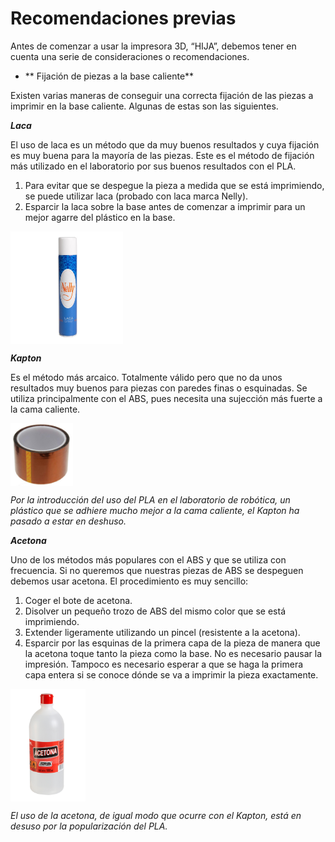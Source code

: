 # Recomendaciones previas


Antes de comenzar a usar la impresora 3D, “HIJA”, debemos tener en cuenta una serie de consideraciones o recomendaciones.

* ** Fijación de piezas a la base caliente**

Existen varias maneras de conseguir una correcta fijación de las piezas a imprimir en la base caliente. Algunas de estas son las siguientes.


***Laca***

El uso de laca es un método que da muy buenos resultados y cuya fijación es muy buena para la mayoría de las piezas. Este es el método de fijación más utilizado en el laboratorio por sus buenos resultados con el PLA.

1.	Para evitar que se despegue la pieza a medida que se está imprimiendo, se puede utilizar laca (probado con laca marca Nelly).
2.	Esparcir la laca sobre la base antes de comenzar a imprimir para un mejor agarre del plástico en la base.

<img src="nelly.jpg" alt="nelly" height="180" width="180" align="middle">

***Kapton***

Es el método más arcaico. Totalmente válido pero que no da unos resultados muy buenos para piezas con paredes finas o esquinadas. Se utiliza principalmente con el ABS, pues necesita una sujección más fuerte a la cama caliente. 

<img src="kapton.jpg" alt="kapton" height="100" width="100" align="middle">

*Por la introducción del uso del PLA en el laboratorio de robótica, un plástico que se adhiere mucho mejor a la cama caliente, el Kapton ha pasado a estar en deshuso.*

***Acetona***

Uno de los métodos más populares con el ABS y que se utiliza con frecuencia.
Si no queremos que nuestras piezas de ABS se despeguen debemos usar acetona. El procedimiento es muy sencillo:
1.	Coger el bote de acetona.
2.	Disolver un pequeño trozo de ABS del mismo color que se está imprimiendo.
3.	Extender ligeramente utilizando un pincel (resistente a la acetona).
4.	Esparcir por las esquinas de la primera capa de la pieza de manera que la acetona toque tanto la pieza como la base.
No es necesario pausar la impresión. Tampoco es necesario esperar a que se haga la primera capa entera si se conoce dónde se va a imprimir la pieza exactamente.

<img src="acetona.png" alt="acetona" height="180" width="120" align="middle">

*El uso de la acetona, de igual modo que ocurre con el Kapton, está en desuso por la popularización del PLA.*